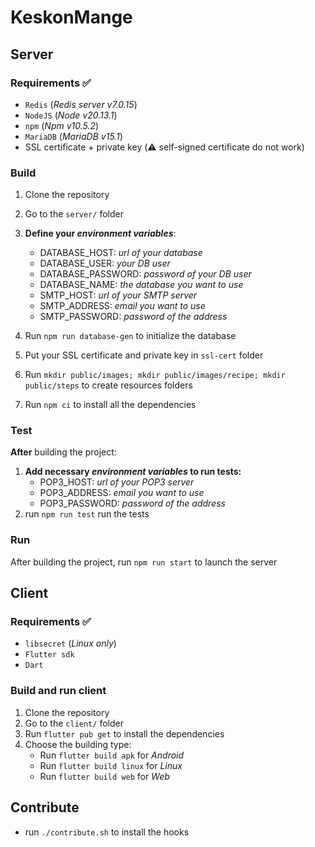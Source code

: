 # KeskonMange

## Server
### Requirements ✅
- `Redis` (*Redis server v7.0.15*)
- `NodeJS` (*Node v20.13.1*)
- `npm` (*Npm v10.5.2*)
- `MariaDB` (*MariaDB v15.1*)
- SSL certificate + private key (⚠️ self-signed certificate do not work)
### Build
1. Clone the repository
2. Go to the `server/` folder
3. **Define your *environment variables***:
    - DATABASE_HOST: *url of your database*
    - DATABASE_USER: *your DB user*
    - DATABASE_PASSWORD: *password of your DB user*
    - DATABASE_NAME: *the database you want to use*
    - SMTP_HOST: *url of your SMTP server*
    - SMTP_ADDRESS: *email you want to use*
    - SMTP_PASSWORD: *password of the address*

5. Run `npm run database-gen` to initialize the database
6. Put your SSL certificate and private key in `ssl-cert` folder
7. Run `mkdir public/images; mkdir public/images/recipe; mkdir public/steps` 
    to create resources folders
8. Run `npm ci` to install all the dependencies
### Test
**After** building the project:
1. **Add necessary *environment variables* to run tests:**
	- POP3_HOST: *url of your POP3 server*
	- POP3_ADDRESS: *email you want to use*
	- POP3_PASSWORD: *password of the address*
2. run `npm run test` run the tests
### Run
After building the project, run `npm run start` to launch the server
## Client
### Requirements ✅
- `libsecret` (*Linux only*)
- `Flutter sdk`
- `Dart`
### Build and run client
1. Clone the repository
2. Go to the `client/` folder
3. Run `flutter pub get` to install the dependencies
4. Choose the building type:
	- Run `flutter build apk` for _Android_
    - Run `flutter build linux` for _Linux_
    - Run `flutter build web` for _Web_

## Contribute
- run `./contribute.sh` to install the hooks